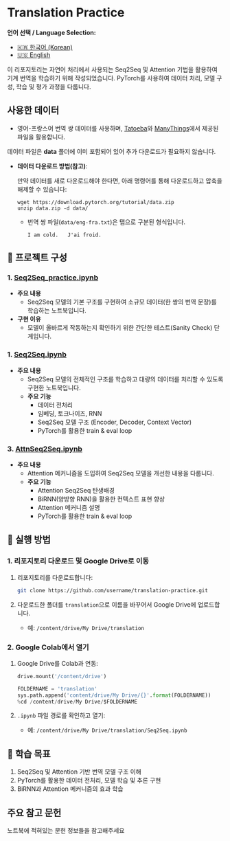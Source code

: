 # Translation Practice

**언어 선택 / Language Selection:**

- [🇰🇷 한국어 (Korean)](README.md)
- [🇺🇸 English](README.en.md)

이 리포지토리는 자연어 처리에서 사용되는 Seq2Seq 및 Attention 기법을 활용하여 기계 번역을 학습하기 위해 작성되었습니다. PyTorch를 사용하여 데이터 처리, 모델 구성, 학습 및 평가 과정을 다룹니다.

## 사용한 데이터
  - 영어-프랑스어 번역 쌍 데이터를 사용하며, [Tatoeba](https://tatoeba.org/eng/downloads)와 [ManyThings](https://www.manythings.org/anki/)에서 제공된 파일을 활용합니다.

  데이터 파일은 **data** 폴더에 이미 포함되어 있어 추가 다운로드가 필요하지 않습니다.
  
  - **데이터 다운로드 방법(참고)**:
    
    만약 데이터를 새로 다운로드해야 한다면, 아래 명령어를 통해 다운로드하고 압축을 해제할 수 있습니다:
    ```
    wget https://download.pytorch.org/tutorial/data.zip
    unzip data.zip -d data/
    ```
    - 번역 쌍 파일(`data/eng-fra.txt`)은 탭으로 구분된 형식입니다.
      ```
      I am cold.   J'ai froid.
      ```
## 📁 프로젝트 구성

### 1. **[Seq2Seq_practice.ipynb](https://github.com/limJhyeok/translation_practice/blob/main/Seq2Seq_practice.ipynb)**
- **주요 내용**
  - Seq2Seq 모델의 기본 구조를 구현하여 소규모 데이터(한 쌍의 번역 문장)를 학습하는 노트북입니다.
- **구현 이유**
  - 모델이 올바르게 작동하는지 확인하기 위한 간단한 테스트(Sanity Check) 단계입니다.

### 1. **[Seq2Seq.ipynb](https://github.com/limJhyeok/translation_practice/blob/main/Seq2Seq.ipynb)**
- **주요 내용**
  - Seq2Seq 모델의 전체적인 구조를 학습하고 대량의 데이터를 처리할 수 있도록 구현한 노트북입니다.
  - **주요 기능**
      - 데이터 전처리
      - 임베딩, 토크나이즈, RNN
      - Seq2Seq 모델 구조 (Encoder, Decoder, Context Vector)
      - PyTorch를 활용한 train & eval loop
        

### 3. **[AttnSeq2Seq.ipynb](https://github.com/limJhyeok/translation_practice/blob/main/AttnSeq2Seq.ipynb)**
- **주요 내용**
  - Attention 메커니즘을 도입하여 Seq2Seq 모델을 개선한 내용을 다룹니다.
  - **주요 기능**
    - Attention Seq2Seq 탄생배경
    - BiRNN(양방향 RNN)을 활용한 컨텍스트 표현 향상
    - Attention 메커니즘 설명
    - PyTorch를 활용한 train & eval loop

## 🔧 실행 방법
### 1. 리포지토리 다운로드 및 Google Drive로 이동

1. 리포지토리를 다운로드합니다:
    
    ```bash
    git clone https://github.com/username/translation-practice.git
    
    ```
    
2. 다운로드한 폴더를 `translation`으로 이름을 바꾸어서 Google Drive에 업로드합니다.
    - 예: `/content/drive/My Drive/translation`

### 2. Google Colab에서 열기

1. Google Drive를 Colab과 연동:
    
    ```python
    drive.mount('/content/drive')

    FOLDERNAME = 'translation'
    sys.path.append('content/drive/My Drive/{}'.format(FOLDERNAME))
    %cd /content/drive/My Drive/$FOLDERNAME
    ```
    
2. `.ipynb` 파일 경로를 확인하고 열기:
    - 예: `/content/drive/My Drive/translation/Seq2Seq.ipynb`

## 📖 학습 목표
1. Seq2Seq 및 Attention 기반 번역 모델 구조 이해
2. PyTorch를 활용한 데이터 전처리, 모델 학습 및 추론 구현
3. BiRNN과 Attention 메커니즘의 효과 학습

## 주요 참고 문헌
노트북에 적혀있는 문헌 정보들을 참고해주세요

